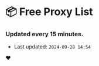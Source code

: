 # :package: Free Proxy List
### Updated every 15 minutes.

- Last updated: `2024-09-28 14:54`

:heart:
